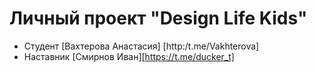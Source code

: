# Личный проект "Design Life Kids"

* Студент [Вахтерова Анастасия] [http:/t.me/Vakhterova]
* Наставник [Смирнов Иван][https://t.me/ducker_t]